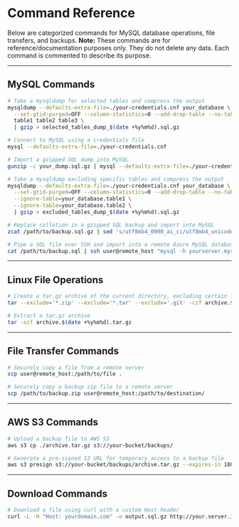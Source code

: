 
# Command Reference

Below are categorized commands for MySQL database operations, file transfers, and backups. **Note:** These commands are for reference/documentation purposes only. They do not delete any data. Each command is commented to describe its purpose.

---

## MySQL Commands

```bash
# Take a mysqldump for selected tables and compress the output
mysqldump --defaults-extra-file=./your-credentials.cnf your_database \
  --set-gtid-purged=OFF --column-statistics=0 --add-drop-table --no-tablespaces \
  table1 table2 table3 \
  | gzip > selected_tables_dump_$(date +%y%m%d).sql.gz

# Connect to MySQL using a credentials file
mysql --defaults-extra-file=./your-credentials.cnf

# Import a gzipped SQL dump into MySQL
gunzip -c your_dump.sql.gz | mysql --defaults-extra-file=./your-credentials.cnf your_database

# Take a mysqldump excluding specific tables and compress the output
mysqldump --defaults-extra-file=./your-credentials.cnf your_database \
  --set-gtid-purged=OFF --column-statistics=0 --add-drop-table --no-tablespaces \
  --ignore-table=your_database.table1 \
  --ignore-table=your_database.table2 \
  | gzip > excluded_tables_dump_$(date +%y%m%d).sql.gz

# Replace collation in a gzipped SQL backup and import into MySQL
zcat /path/to/backup.sql.gz | sed 's/utf8mb4_0900_ai_ci/utf8mb4_unicode_ci/g' | mysql -u root -p your_database

# Pipe a SQL file over SSH and import into a remote Azure MySQL database
cat /path/to/backup.sql | ssh user@remote_host "mysql -h yourserver.mysql.database.azure.com -P 3306 -u youruser -p your_database"
```

---

## Linux File Operations

```bash
# Create a tar.gz archive of the current directory, excluding certain files/folders
tar --exclude='*.zip' --exclude='*.tar' --exclude='.git' -czf archive.$(date +%y%m%d).tar.gz .

# Extract a tar.gz archive
tar -xzf archive.$(date +%y%m%d).tar.gz
```

---

## File Transfer Commands

```bash
# Securely copy a file from a remote server
scp user@remote_host:/path/to/file .

# Securely copy a backup zip file to a remote server
scp /path/to/backup.zip user@remote_host:/path/to/destination/
```

---

## AWS S3 Commands

```bash
# Upload a backup file to AWS S3
aws s3 cp ./archive.tar.gz s3://your-bucket/backups/

# Generate a pre-signed S3 URL for temporary access to a backup file
aws s3 presign s3://your-bucket/backups/archive.tar.gz --expires-in 1800
```

---

## Download Commands

```bash
# Download a file using curl with a custom Host header
curl -L -H "Host: yourdomain.com" -o output.sql.gz http://your.server.ip/output.sql.gz
```


